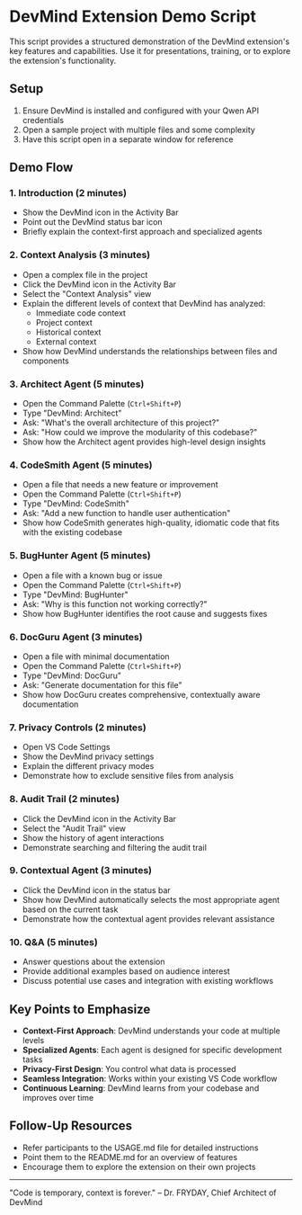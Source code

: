 # DevMind Extension Demo Script

This script provides a structured demonstration of the DevMind extension's key features and capabilities. Use it for presentations, training, or to explore the extension's functionality.

## Setup

1. Ensure DevMind is installed and configured with your Qwen API credentials
2. Open a sample project with multiple files and some complexity
3. Have this script open in a separate window for reference

## Demo Flow

### 1. Introduction (2 minutes)

- Show the DevMind icon in the Activity Bar
- Point out the DevMind status bar icon
- Briefly explain the context-first approach and specialized agents

### 2. Context Analysis (3 minutes)

- Open a complex file in the project
- Click the DevMind icon in the Activity Bar
- Select the "Context Analysis" view
- Explain the different levels of context that DevMind has analyzed:
  - Immediate code context
  - Project context
  - Historical context
  - External context
- Show how DevMind understands the relationships between files and components

### 3. Architect Agent (5 minutes)

- Open the Command Palette (`Ctrl+Shift+P`)
- Type "DevMind: Architect"
- Ask: "What's the overall architecture of this project?"
- Ask: "How could we improve the modularity of this codebase?"
- Show how the Architect agent provides high-level design insights

### 4. CodeSmith Agent (5 minutes)

- Open a file that needs a new feature or improvement
- Open the Command Palette (`Ctrl+Shift+P`)
- Type "DevMind: CodeSmith"
- Ask: "Add a new function to handle user authentication"
- Show how CodeSmith generates high-quality, idiomatic code that fits with the existing codebase

### 5. BugHunter Agent (5 minutes)

- Open a file with a known bug or issue
- Open the Command Palette (`Ctrl+Shift+P`)
- Type "DevMind: BugHunter"
- Ask: "Why is this function not working correctly?"
- Show how BugHunter identifies the root cause and suggests fixes

### 6. DocGuru Agent (3 minutes)

- Open a file with minimal documentation
- Open the Command Palette (`Ctrl+Shift+P`)
- Type "DevMind: DocGuru"
- Ask: "Generate documentation for this file"
- Show how DocGuru creates comprehensive, contextually aware documentation

### 7. Privacy Controls (2 minutes)

- Open VS Code Settings
- Show the DevMind privacy settings
- Explain the different privacy modes
- Demonstrate how to exclude sensitive files from analysis

### 8. Audit Trail (2 minutes)

- Click the DevMind icon in the Activity Bar
- Select the "Audit Trail" view
- Show the history of agent interactions
- Demonstrate searching and filtering the audit trail

### 9. Contextual Agent (3 minutes)

- Click the DevMind icon in the status bar
- Show how DevMind automatically selects the most appropriate agent based on the current task
- Demonstrate how the contextual agent provides relevant assistance

### 10. Q&A (5 minutes)

- Answer questions about the extension
- Provide additional examples based on audience interest
- Discuss potential use cases and integration with existing workflows

## Key Points to Emphasize

- **Context-First Approach**: DevMind understands your code at multiple levels
- **Specialized Agents**: Each agent is designed for specific development tasks
- **Privacy-First Design**: You control what data is processed
- **Seamless Integration**: Works within your existing VS Code workflow
- **Continuous Learning**: DevMind learns from your codebase and improves over time

## Follow-Up Resources

- Refer participants to the USAGE.md file for detailed instructions
- Point them to the README.md for an overview of features
- Encourage them to explore the extension on their own projects

---

"Code is temporary, context is forever." – Dr. FRYDAY, Chief Architect of DevMind